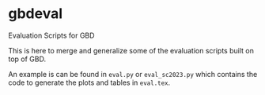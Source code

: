 # gbdeval
Evaluation Scripts for GBD

This is here to merge and generalize some of the evaluation scripts built on top of GBD. 

An example is can be found in `eval.py` or `eval_sc2023.py` which contains the code to generate the plots and tables in `eval.tex`. 

